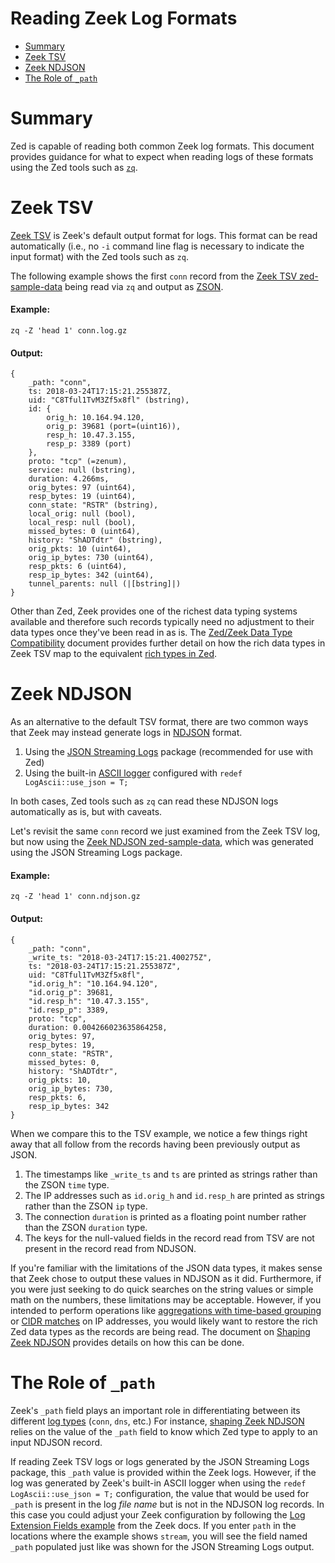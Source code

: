 # Reading Zeek Log Formats

- [Summary](#summary)
- [Zeek TSV](#zeek-tsv)
- [Zeek NDJSON](#zeek-ndjson)
- [The Role of `_path`](#the-role-of-_path)

# Summary

Zed is capable of reading both common Zeek log formats. This document
provides guidance for what to expect when reading logs of these formats using
the Zed tools such as [`zq`](../cmd/zed/README.md#zq).

# Zeek TSV

[Zeek TSV](https://docs.zeek.org/en/master/log-formats.html#zeek-tsv-format-logs)
is Zeek's default output format for logs. This format can be read automatically
(i.e., no `-i` command line flag is necessary to indicate the input format)
with the Zed tools such as `zq`.

The following example shows the first `conn` record from the
[Zeek TSV zed-sample-data](https://github.com/brimdata/zed-sample-data/tree/main/zeek-default)
being read via `zq` and output as [ZSON](../docs/formats/zson.md).

#### Example:

```mdtest-command dir=zed-sample-data/zeek/zeek-default
zq -Z 'head 1' conn.log.gz
```

#### Output:
```mdtest-output
{
    _path: "conn",
    ts: 2018-03-24T17:15:21.255387Z,
    uid: "C8Tful1TvM3Zf5x8fl" (bstring),
    id: {
        orig_h: 10.164.94.120,
        orig_p: 39681 (port=(uint16)),
        resp_h: 10.47.3.155,
        resp_p: 3389 (port)
    },
    proto: "tcp" (=zenum),
    service: null (bstring),
    duration: 4.266ms,
    orig_bytes: 97 (uint64),
    resp_bytes: 19 (uint64),
    conn_state: "RSTR" (bstring),
    local_orig: null (bool),
    local_resp: null (bool),
    missed_bytes: 0 (uint64),
    history: "ShADTdtr" (bstring),
    orig_pkts: 10 (uint64),
    orig_ip_bytes: 730 (uint64),
    resp_pkts: 6 (uint64),
    resp_ip_bytes: 342 (uint64),
    tunnel_parents: null (|[bstring]|)
}
```

Other than Zed, Zeek provides one of the richest data typing systems available
and therefore such records typically need no adjustment to their data types
once they've been read in as is. The
[Zed/Zeek Data Type Compatibility](Data-Type-Compatibility.md) document
provides further detail on how the rich data types in Zeek TSV map to the
equivalent [rich types in Zed](../docs/formats/zson.md#33-primitive-values).

# Zeek NDJSON

As an alternative to the default TSV format, there are two common ways that
Zeek may instead generate logs in [NDJSON](http://ndjson.org/) format.

1. Using the [JSON Streaming Logs](https://github.com/corelight/json-streaming-logs)
   package (recommended for use with Zed)
2. Using the built-in [ASCII logger](https://docs.zeek.org/en/current/scripts/base/frameworks/logging/writers/ascii.zeek.html)
   configured with `redef LogAscii::use_json = T;`

In both cases, Zed tools such as `zq` can read these NDJSON logs automatically
as is, but with caveats.

Let's revisit the same `conn` record we just examined from the Zeek TSV log,
but now using the
[Zeek NDJSON zed-sample-data](https://github.com/brimdata/zed-sample-data/tree/main/zeek-ndjson),
which was generated using the JSON Streaming Logs package.

#### Example:

```mdtest-command dir=zed-sample-data/zeek/zeek-ndjson
zq -Z 'head 1' conn.ndjson.gz
```

#### Output:
```mdtest-output
{
    _path: "conn",
    _write_ts: "2018-03-24T17:15:21.400275Z",
    ts: "2018-03-24T17:15:21.255387Z",
    uid: "C8Tful1TvM3Zf5x8fl",
    "id.orig_h": "10.164.94.120",
    "id.orig_p": 39681,
    "id.resp_h": "10.47.3.155",
    "id.resp_p": 3389,
    proto: "tcp",
    duration: 0.004266023635864258,
    orig_bytes: 97,
    resp_bytes: 19,
    conn_state: "RSTR",
    missed_bytes: 0,
    history: "ShADTdtr",
    orig_pkts: 10,
    orig_ip_bytes: 730,
    resp_pkts: 6,
    resp_ip_bytes: 342
}
```

When we compare this to the TSV example, we notice a few things right away that
all follow from the records having been previously output as JSON.

1. The timestamps like `_write_ts` and `ts` are printed as strings rather than
   the ZSON `time` type.
2. The IP addresses such as `id.orig_h` and `id.resp_h` are printed as strings
   rather than the ZSON `ip` type.
3. The connection `duration` is printed as a floating point number rather than
   the ZSON `duration` type.
4. The keys for the null-valued fields in the record read from
   TSV are not present in the record read from NDJSON.

If you're familiar with the limitations of the JSON data types, it makes sense
that Zeek chose to output these values in NDJSON as it did. Furthermore, if
you were just seeking to do quick searches on the string values or simple math
on the numbers, these limitations may be acceptable. However, if you intended
to perform operations like 
[aggregations with time-based grouping](https://github.com/brimdata/zed/tree/main/docs/language/grouping#time-grouping---every)
or [CIDR matches](https://github.com/brimdata/zed/tree/main/docs/language/search-syntax#example-14)
on IP addresses, you would likely want to restore the rich Zed data types as
the records are being read. The document on [Shaping Zeek NDJSON](Shaping-Zeek-NDJSON.md)
provides details on how this can be done.

# The Role of `_path`

Zeek's `_path` field plays an important role in differentiating between its
different [log types](https://docs.zeek.org/en/master/script-reference/log-files.html)
(`conn`, `dns`, etc.) For instance,
[shaping Zeek NDJSON](Shaping-Zeek-NDJSON.md) relies on the value of
the `_path` field to know which Zed type to apply to an input NDJSON
record.

If reading Zeek TSV logs or logs generated by the JSON Streaming Logs
package, this `_path` value is provided within the Zeek logs. However, if the
log was generated by Zeek's built-in ASCII logger when using the
`redef LogAscii::use_json = T;` configuration, the value that would be used for
`_path` is present in the log _file name_ but is not in the NDJSON log
records. In this case you could adjust your Zeek configuration by following the
[Log Extension Fields example](https://docs.zeek.org/en/master/frameworks/logging.html#log-extension-fields)
from the Zeek docs. If you enter `path` in the locations where the example
shows `stream`, you will see the field named `_path` populated just like was
shown for the JSON Streaming Logs output.
